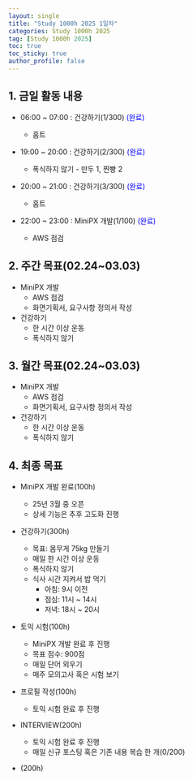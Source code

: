 ```yaml
---
layout: single
title: "Study 1000h 2025 1일차"
categories: Study 1000h 2025
tag: [Study 1000h 2025]
toc: true
toc_sticky: true
author_profile: false
---
```


## 1. 금일 활동 내용

* 06:00 ~ 07:00 : 건강하기(1/300) <span style = "color:blue">(완료)</span>
  * 홈트

* 19:00 ~ 20:00 : 건강하기(2/300) <span style = "color:blue">(완료)</span>
  * 폭식하지 않기 - 만두 1, 찐빵 2
* 20:00 ~ 21:00 : 건강하기(3/300) <span style = "color:blue">(완료)</span>
  * 홈트
* 22:00 ~ 23:00 : MiniPX 개발(1/100) <span style = "color:blue">(완료)</span>
  * AWS 점검



##  2. 주간 목표(02.24~03.03)

* MiniPX 개발
  * AWS 점검
  * 화면기획서, 요구사항 정의서 작성
* 건강하기
  * 한 시간 이상 운동
  * 폭식하지 않기



## 3. 월간 목표(02.24~03.03)

* MiniPX 개발
  * AWS 점검
  * 화면기획서, 요구사항 정의서 작성
* 건강하기
  * 한 시간 이상 운동
  * 폭식하지 않기



## 4. 최종 목표

* MiniPX 개발 완료(100h)
  * 25년 3월 중 오픈
  * 상세 기능은 추후 고도화 진행


* 건강하기(300h)

  * 목표: 몸무게 75kg 만들기
  * 매일 한 시간 이상 운동
  * 폭식하지 않기
  * 식사 시간 지켜서 밥 먹기
    * 아침: 9시 이전
    * 점심: 11시 ~ 14시
    * 저녁: 18시 ~ 20시
* 토익 시험(100h)

  * MiniPX 개발 완료 후 진행
  * 목표 점수: 900점
  * 매일 단어 외우기
  * 매주 모의고사 혹은 시험 보기
* 프로필 작성(100h)

  * 토익 시험 완료 후 진행
* INTERVIEW(200h)
  * 토익 시험 완료 후 진행
  * 매일 신규 포스팅 혹은 기존 내용 복습 한 개(0/200)

* (200h)


